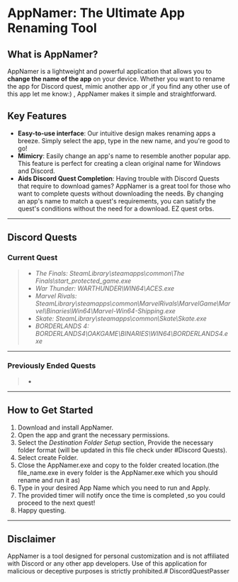 # AppNamer: The Ultimate App Renaming Tool

## What is AppNamer?

AppNamer is a lightweight and powerful application that allows you to **change the name of the app** on your device. Whether you want to rename the app for Discord quest, mimic another app or ,if you find any other use of this app let me know:) , AppNamer makes it simple and straightforward.

## Key Features

* **Easy-to-use interface**: Our intuitive design makes renaming apps a breeze. Simply select the app, type in the new name, and you're good to go!
* **Mimicry**: Easily change an app's name to resemble another popular app. This feature is perfect for creating a clean original name for Windows and Discord.
* **Aids Discord Quest Completion**: Having trouble with Discord Quests that require to download games? AppNamer is a great tool for those who want to complete quests without downloading the needs. By changing an app's name to match a quest's requirements, you can satisfy the quest's conditions without the need for a download. EZ quest orbs.

---

## Discord Quests

### Current Quest

> - _The Finals: SteamLibrary\steamapps\common\The Finals\start_protected_game.exe_
> - _War Thunder: WARTHUNDER\WIN64\ACES.exe_
> - _Marvel Rivals: SteamLibrary\steamapps\common\MarvelRivals\MarvelGame\Marvel\Binaries\Win64\Marvel-Win64-Shipping.exe_
> - _Skate: SteamLibrary\steamapps\common\Skate\Skate.exe_
> - _BORDERLANDS 4: BORDERLANDS4\OAKGAME\BINARIES\WIN64\BORDERLANDS4.exe_

---


### Previously Ended Quests

> -

---

## How to Get Started

1.  Download and install AppNamer.
2.  Open the app and grant the necessary permissions.
3.  Select the *Destination Folder Setup* section, Provide the necessary folder format (will be updated in this file check under #Discord Quests).
4.  Select create Folder.
5.  Close the AppNamer.exe and copy to the folder created location.(the file_name.exe in every folder is the AppNamer.exe which you should rename and run it as)
6.  Type in your desired App Name which you need to run and Apply.
7.  The provided timer will notify once the time is completed ,so you could proceed to the next quest!
8.  Happy questing.

---

## Disclaimer

AppNamer is a tool designed for personal customization and is not affiliated with Discord or any other app developers. Use of this application for malicious or deceptive purposes is strictly prohibited.# DiscordQuestPasser
